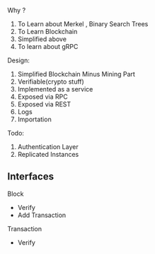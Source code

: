 
Why ?

1. To Learn about Merkel , Binary Search Trees
2. To Learn Blockchain
3. Simplified above
4. To learn about gRPC

Design:

1. Simplified Blockchain Minus Mining Part
2. Verifiable(crypto stuff)
3. Implemented as a service
4. Exposed via RPC
5. Exposed via REST
6. Logs
7. Importation

Todo:

1. Authentication Layer
2. Replicated Instances

## Interfaces

Block
- Verify
- Add Transaction

Transaction
- Verify
